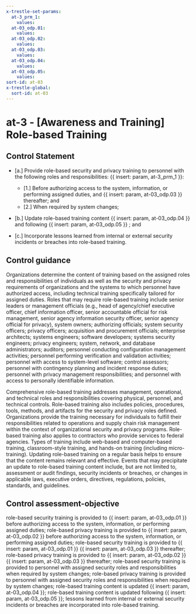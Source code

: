 ```yaml
---
x-trestle-set-params:
  at-3_prm_1:
    values:
  at-03_odp.01:
    values:
  at-03_odp.02:
    values:
  at-03_odp.03:
    values:
  at-03_odp.04:
    values:
  at-03_odp.05:
    values:
sort-id: at-03
x-trestle-global:
  sort-id: at-03
---
```


# at-3 - \[Awareness and Training\] Role-based Training

## Control Statement

- \[a.\] Provide role-based security and privacy training to personnel with the following roles and responsibilities: {{ insert: param, at-3_prm_1 }}:

  - \[1.\] Before authorizing access to the system, information, or performing assigned duties, and {{ insert: param, at-03_odp.03 }} thereafter; and
  - \[2.\] When required by system changes;

- \[b.\] Update role-based training content {{ insert: param, at-03_odp.04 }} and following {{ insert: param, at-03_odp.05 }} ; and

- \[c.\] Incorporate lessons learned from internal or external security incidents or breaches into role-based training.

## Control guidance

Organizations determine the content of training based on the assigned roles and responsibilities of individuals as well as the security and privacy requirements of organizations and the systems to which personnel have authorized access, including technical training specifically tailored for assigned duties. Roles that may require role-based training include senior leaders or management officials (e.g., head of agency/chief executive officer, chief information officer, senior accountable official for risk management, senior agency information security officer, senior agency official for privacy), system owners; authorizing officials; system security officers; privacy officers; acquisition and procurement officials; enterprise architects; systems engineers; software developers; systems security engineers; privacy engineers; system, network, and database administrators; auditors; personnel conducting configuration management activities; personnel performing verification and validation activities; personnel with access to system-level software; control assessors; personnel with contingency planning and incident response duties; personnel with privacy management responsibilities; and personnel with access to personally identifiable information.

Comprehensive role-based training addresses management, operational, and technical roles and responsibilities covering physical, personnel, and technical controls. Role-based training also includes policies, procedures, tools, methods, and artifacts for the security and privacy roles defined. Organizations provide the training necessary for individuals to fulfill their responsibilities related to operations and supply chain risk management within the context of organizational security and privacy programs. Role-based training also applies to contractors who provide services to federal agencies. Types of training include web-based and computer-based training, classroom-style training, and hands-on training (including micro-training). Updating role-based training on a regular basis helps to ensure that the content remains relevant and effective. Events that may precipitate an update to role-based training content include, but are not limited to, assessment or audit findings, security incidents or breaches, or changes in applicable laws, executive orders, directives, regulations, policies, standards, and guidelines.

## Control assessment-objective

role-based security training is provided to {{ insert: param, at-03_odp.01 }} before authorizing access to the system, information, or performing assigned duties;
role-based privacy training is provided to {{ insert: param, at-03_odp.02 }} before authorizing access to the system, information, or performing assigned duties;
role-based security training is provided to {{ insert: param, at-03_odp.01 }} {{ insert: param, at-03_odp.03 }} thereafter;
role-based privacy training is provided to {{ insert: param, at-03_odp.02 }} {{ insert: param, at-03_odp.03 }} thereafter;
role-based security training is provided to personnel with assigned security roles and responsibilities when required by system changes;
role-based privacy training is provided to personnel with assigned security roles and responsibilities when required by system changes;
role-based training content is updated {{ insert: param, at-03_odp.04 }};
role-based training content is updated following {{ insert: param, at-03_odp.05 }};
lessons learned from internal or external security incidents or breaches are incorporated into role-based training.
